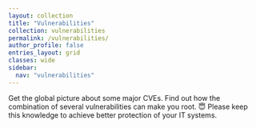 ```yaml
---
layout: collection
title: "Vulnerabilities"
collection: vulnerabilities
permalink: /vulnerabilities/
author_profile: false
entries_layout: grid
classes: wide
sidebar:
  nav: "vulnerabilities"
---
```


Get the global picture about some major CVEs. Find out how the combination of several vulnerabilities can make you root. :innocent: Please keep this knowledge to achieve better protection of your IT systems.
